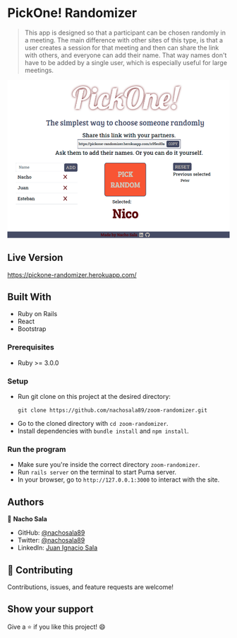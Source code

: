 # PickOne! Randomizer

> This app is designed so that a participant can be chosen randomly in a meeting. The main difference with other sites of this type, is that a user creates a session for that meeting and then can share the link with others, and everyone can add their name. That way names don't have to be added by a single user, which is especially useful for large meetings. 

![Screenshot](./screenshot.png)

## Live Version

https://pickone-randomizer.herokuapp.com/

## Built With

- Ruby on Rails
- React
- Bootstrap

### Prerequisites

- Ruby >= 3.0.0

### Setup

- Run git clone on this project at the desired directory:
   ```
   git clone https://github.com/nachosala89/zoom-randomizer.git
   ```
- Go to the cloned directory with `cd zoom-randomizer`.
- Install dependencies with `bundle install` and `npm install`.

### Run the program
- Make sure you're inside the correct directory `zoom-randomizer`.
- Run `rails server` on the terminal to start Puma server.
- In your browser, go to `http://127.0.0.1:3000` to interact with the site.

## Authors

👤 **Nacho Sala**

- GitHub: [@nachosala89](https://github.com/nachosala89)
- Twitter: [@nachosala89](https://twitter.com/nachosala89)
- LinkedIn: [Juan Ignacio Sala](https://www.linkedin.com/in/nacho-sala)

## 🤝 Contributing

Contributions, issues, and feature requests are welcome!

## Show your support

Give a ⭐️ if you like this project! 😄

